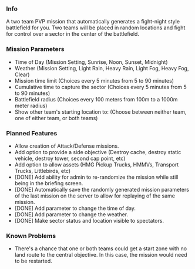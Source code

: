 ### Info
A two team PVP mission that automatically generates a fight-night style battlefield for you. Two teams will be placed in random locations and fight for control over a sector in the center of the battlefield. 

### Mission Parameters
* Time of Day (Mission Setting, Sunrise, Noon, Sunset, Midnight)
* Weather (Mission Setting, Light Rain, Heavy Rain, Light Fog, Heavy Fog, Clear)
* Mission time limit (Choices every 5 minutes from 5 to 90 minutes)
* Cumulative time to capture the sector (Choices every 5 minutes from 5 to 90 minutes)
* Battlefield radius (Choices every 100 meters from 100m to a 1000m meter radius)
* Show other team's starting location to: (Choose between neither team, one of either team, or both teams)

### Planned Features
* Allow creation of Attack/Defense missions.
* Add option to provide a side objective (Destroy cache, destroy static vehicle, destroy tower, second cap point, etc)
* Add option to allow assets (HMG Pickup Trucks, HMMVs, Transport Trucks, Littlebirds, etc)
* [DONE] Add ability for admin to re-randomize the mission while still being in the briefing screen.
* [DONE] Automatically save the randomly generated mission parameters of the last mission on the server to allow for replaying of the same mission.
* [DONE] Add parameter to change the time of day.
* [DONE] Add parameter to change the weather.
* [DONE] Make sector status and location visible to spectators.

### Known Problems
* There's a chance that one or both teams could get a start zone with no land route to the central objective. In this case, the mission would need to be restarted.
